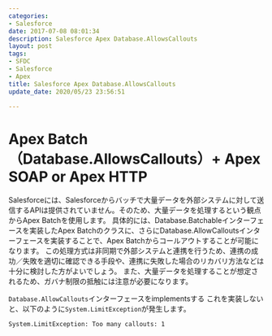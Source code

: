 ```yaml
---
categories:
- Salesforce
date: 2017-07-08 08:01:34
description: Salesforce Apex Database.AllowsCallouts
layout: post
tags:
- SFDC
- Salesforce
- Apex
title: Salesforce Apex Database.AllowsCallouts
update_date: 2020/05/23 23:56:51

---
```


# Apex Batch（Database.AllowsCallouts）+ Apex SOAP or Apex HTTP

Salesforceには、Salesforceからバッチで大量データを外部システムに対して送信するAPIは提供されていません。そのため、大量データを処理するという観点からApex Batchを使用します。
具体的には、Database.Batchableインターフェースを実装したApex Batchのクラスに、さらにDatabase.AllowCalloutsインターフェースを実装することで、Apex Batchからコールアウトすることが可能になります。
この処理方式は非同期で外部システムと連携を行うため、連携の成功／失敗を適切に確認できる手段や、連携に失敗した場合のリカバリ方法などは十分に検討した方がよいでしょう。
また、大量データを処理することが想定されるため、ガバナ制限の抵触には注意が必要になります。

`Database.AllowCallouts`インターフェースをimplementsする
これを実装しないと、以下のように`System.LimitException`が発生します。

`System.LimitException: Too many callouts: 1`